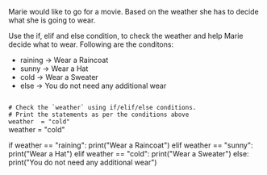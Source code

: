 Marie would like to go for a movie. Based on the weather she has to decide what she is going to wear.

Use the if, elif and else condition, to check the weather and help Marie decide what to wear.
Following are the conditons:

- raining -> Wear a Raincoat
- sunny -> Wear a Hat
- cold -> Wear a Sweater
- else -> You do not need any additional wear

<Editor lang="python" type="exercise">
<code>
# Check the `weather` using if/elif/else conditions.
# Print the statements as per the conditions above
weather  = "cold"
</code>

<solution>
weather = "cold"

if weather  == "raining":
  print("Wear a Raincoat")
elif weather  == "sunny":
  print("Wear a Hat")
elif weather  == "cold":
  print("Wear a Sweater")
else:
  print("You do not need any additional wear")
</solution>
</Editor>